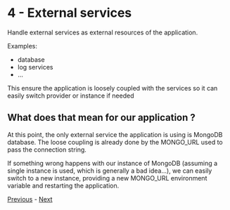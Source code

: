 # 4 - External services

Handle external services as external resources of the application.

Examples:
* database
* log services
* ...

This ensure the application is loosely coupled with the services so it can easily switch provider or instance if needed

## What does that mean for our application ?

At this point, the only external service the application is using is MongoDB database. The loose coupling is already done by the MONGO_URL used to pass the connection string.

If something wrong happens with our instance of MongoDB (assuming a single instance is used, which is generally a bad idea...), we can easily switch to a new instance, providing a new MONGO_URL environment variable and restarting the application.

[Previous](03_configuration.md) - [Next](05_build_release_run.md)
